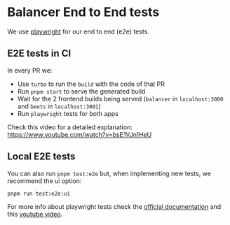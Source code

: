 # Balancer End to End tests

We use [playwright](https://playwright.dev/) for our end to end (e2e) tests.

## E2E tests in CI

In every PR we:

- Use `turbo` to run the `build` with the code of that PR
- Run `pnpm start` to serve the generated build
- Wait for the 2 frontend builds being served (`balancer` in `localhost:3000` and `beets` in
  `localhost:3001`)
- Run `playwright` tests for both apps

Check this video for a detailed explanation: https://www.youtube.com/watch?v=bsE1VJn1HeU

## Local E2E tests

You can also run `pnpm test:e2e` but, when implementing new tests, we recommend the ui option:

```bash
pnpm run test:e2e:ui
```

For more info about playwright tests check the [official documentation](https://playwright.dev/) and
this [youtube video](https://www.youtube.com/watch?v=lcHaBZKuPdk).
